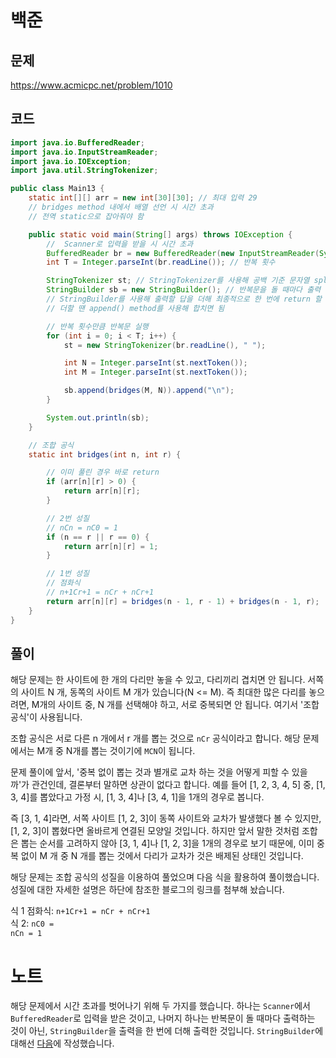 # 백준
## 문제
https://www.acmicpc.net/problem/1010

## 코드
``` java
import java.io.BufferedReader;
import java.io.InputStreamReader;
import java.io.IOException;
import java.util.StringTokenizer;

public class Main13 {
	static int[][] arr = new int[30][30]; // 최대 입력 29
	// bridges method 내에서 배열 선언 시 시간 초과
	// 전역 static으로 잡아줘야 함

	public static void main(String[] args) throws IOException {
		//  Scanner로 입력을 받을 시 시간 초과
		BufferedReader br = new BufferedReader(new InputStreamReader(System.in));
		int T = Integer.parseInt(br.readLine()); // 반복 횟수

		StringTokenizer st;	// StringTokenizer를 사용해 공백 기준 문자열 split
		StringBuilder sb = new StringBuilder();	// 반복문을 돌 때마다 출력 시, 시간 초과 발생
		// StringBuilder를 사용해 출력할 답을 더해 최종적으로 한 번에 return 할 것
		// 더할 땐 append() method를 사용해 합치면 됨

		// 반복 횟수만큼 반복문 실행
		for (int i = 0; i < T; i++) {
			st = new StringTokenizer(br.readLine(), " ");

			int N = Integer.parseInt(st.nextToken());
			int M = Integer.parseInt(st.nextToken());

			sb.append(bridges(M, N)).append("\n");
		}

		System.out.println(sb);
	}

	// 조합 공식
	static int bridges(int n, int r) {

		// 이미 풀린 경우 바로 return 
		if (arr[n][r] > 0) {
			return arr[n][r];
		}

		// 2번 성질
		// nCn = nC0 = 1
		if (n == r || r == 0) {
			return arr[n][r] = 1;
		}

		// 1번 성질
		// 점화식
		// n+1Cr+1 = nCr + nCr+1
		return arr[n][r] = bridges(n - 1, r - 1) + bridges(n - 1, r);
	}
}
```

## 풀이

해당 문제는 한 사이트에 한 개의 다리만 놓을 수 있고, 다리끼리 겹치면 안 됩니다. 서쪽의 사이트 N 개, 동쪽의 사이트 M 개가 있습니다(N <= M). 즉 최대한 많은 다리를 놓으려면, M개의 사이트 중, N 개를 선택해야 하고, 서로 중복되면 안 됩니다. 여기서 '조합 공식'이 사용됩니다.

조합 공식은 서로 다른 n 개에서 r 개를 뽑는 것으로 <code>nCr</code> 공식이라고 합니다. 해당 문제에서는 M개 중 N개를 뽑는 것이기에 <code>MCN</code>이 됩니다.

문제 풀이에 앞서, '중복 없이 뽑는 것과 별개로 교차 하는 것을 어떻게 피할 수 있을까'가 관건인데, 결론부터 말하면 상관이 없다고 합니다. 예를 들어 [1, 2, 3, 4, 5] 중, [1, 3, 4]를 뽑았다고 가정 시, [1, 3, 4]나 [3, 4, 1]을 1개의 경우로 봅니다.

즉 [3, 1, 4]라면, 서쪽 사이트 [1, 2, 3]이 동쪽 사이트와 교차가 발생했다 볼 수 있지만, [1, 2, 3]이 뽑혔다면 올바르게 연결된 모양일 것입니다. 하지만 앞서 말한 것처럼 조합은 뽑는 순서를 고려하지 않아 [3, 1, 4]나 [1, 2, 3]을 1개의 경우로 보기 때문에, 이미 중복 없이 M 개 중 N 개를 뽑는 것에서 다리가 교차가 것은 배제된 상태인 것입니다.

해당 문제는 조합 공식의 성질을 이용하여 풀었으며 다음 식을 활용하여 풀이했습니다. 성질에 대한 자세한 설명은 하단에 참조한 블로그의 링크를 첨부해 놨습니다.

식 1 점화식:  <code>n+1Cr+1 = nCr + nCr+1</code><br>
식 2: <code>nC0 = nCn = 1</code>

# 노트

해당 문제에서 시간 초과를 벗어나기 위해 두 가지를 했습니다. 하나는 <code>Scanner</code>에서 <code>BufferedReader</code>로 입력을 받은 것이고, 나머지 하나는 반복문이 돌 때마다 출력하는 것이 아닌, <code>StringBuilder</code>을 출력을 한 번에 더해 출력한 것입니다. <code>StringBuilder</code>에 대해선 [다음]()에 작성했습니다.